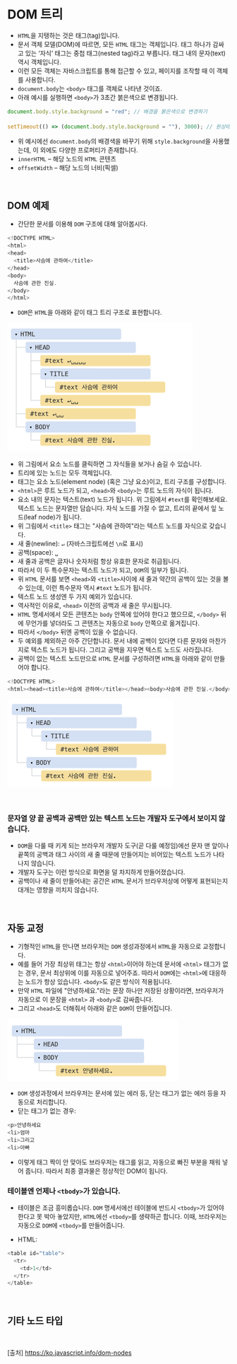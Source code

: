 # DOM 트리

- `HTML`을 지탱하는 것은 태그(tag)입니다.
- 문서 객체 모델(DOM)에 따르면, 모든 `HTML` 태그는 객체입니다. 태그 하나가 감싸고 있는 ‘자식’ 태그는 중첩 태그(nested tag)라고 부릅니다. 태그 내의 문자(text) 역시 객체입니다.
- 이런 모든 객체는 자바스크립트를 통해 접근할 수 있고, 페이지를 조작할 때 이 객체를 사용합니다.
- `document.body`는 `<body>` 태그를 객체로 나타낸 것이죠.
- 아래 예시를 실행하면 `<body>`가 3초간 붉은색으로 변경됩니다.

```js
document.body.style.background = "red"; // 배경을 붉은색으로 변경하기

setTimeout(() => (document.body.style.background = ""), 3000); // 원상태로 복구하기
```

- 위 예시에선 `document.body`의 배경색을 바꾸기 위해 `style.background`을 사용했는데, 이 외에도 다양한 프로퍼티가 존재합니다.
- `innerHTML` – 해당 노드의 `HTML` 콘텐츠
- `offsetWidth` – 해당 노드의 너비(픽셀)

<br>

## DOM 예제

- 간단한 문서를 이용해 `DOM` 구조에 대해 알아봅시다.

```js
<!DOCTYPE HTML>
<html>
<head>
  <title>사슴에 관하여</title>
</head>
<body>
  사슴에 관한 진실.
</body>
</html>
```

- `DOM`은 `HTML`을 아래와 같이 태그 트리 구조로 표현합니다.

![DOM 구조](./Image/img1.png)

- 위 그림에서 요소 노드를 클릭하면 그 자식들을 보거나 숨길 수 있습니다.
- 트리에 있는 노드는 모두 객체입니다.
- 태그는 요소 노드(element node) (혹은 그냥 요소)이고, 트리 구조를 구성합니다.
- `<html>`은 루트 노드가 되고, `<head>`와 `<body>`는 루트 노드의 자식이 됩니다.
- 요소 내의 문자는 텍스트(text) 노드가 됩니다. 위 그림에서 `#text`를 확인해보세요. 텍스트 노드는 문자열만 담습니다. 자식 노드를 가질 수 없고, 트리의 끝에서 잎 노드(leaf node)가 됩니다.
- 위 그림에서 `<title>` 태그는 "사슴에 관하여"라는 텍스트 노드를 자식으로 갖습니다.
- 새 줄(newline): `↵` (자바스크립트에선 `\n`로 표시)
- 공백(space): `␣`
- 새 줄과 공백은 글자나 숫자처럼 항상 유효한 문자로 취급됩니다.
- 따라서 이 두 특수문자는 텍스트 노드가 되고, `DOM`의 일부가 됩니다.
- 위 `HTML` 문서를 보면 `<head>`와 `<title>`사이에 새 줄과 약간의 공백이 있는 것을 볼 수 있는데, 이런 특수문자 역시 `#text` 노드가 됩니다.
- 텍스트 노드 생성엔 두 가지 예외가 있습니다.
- 역사적인 이유로, `<head>` 이전의 공백과 새 줄은 무시됩니다.
- `HTML` 명세서에서 모든 콘텐츠는 `body` 안쪽에 있어야 한다고 했으므로, `</body>` 뒤에 무언가를 넣더라도 그 콘텐츠는 자동으로 `body` 안쪽으로 옮겨집니다.
- 따라서 `</body>` 뒤엔 공백이 있을 수 없습니다.
- 두 예외를 제외하곤 아주 간단합니다. 문서 내에 공백이 있다면 다른 문자와 마찬가지로 텍스트 노드가 됩니다. 그리고 공백을 지우면 텍스트 노드도 사라집니다.
- 공백이 없는 텍스트 노드만으로 `HTML` 문서를 구성하려면 `HTML`을 아래와 같이 만들어야 합니다.

```js
<!DOCTYPE HTML>
<html><head><title>사슴에 관하여</title></head><body>사슴에 관한 진실.</body></html>
```

![DOM 구조](./Image/img2.png)

<br>

### 문자열 양 끝 공백과 공백만 있는 텍스트 노드는 개발자 도구에서 보이지 않습니다.

- `DOM`을 다룰 때 키게 되는 브라우저 개발자 도구(곧 다룰 예정임)에선 문자 맨 앞이나 끝쪽의 공백과 태그 사이의 새 줄 때문에 만들어지는 비어있는 텍스트 노드가 나타나지 않습니다.
- 개발자 도구는 이런 방식으로 화면을 덜 차지하게 만들어졌습니다.
- 공백이나 새 줄이 만들어내는 공간은 `HTML` 문서가 브라우저상에 어떻게 표현되는지 대개는 영향을 끼치지 않습니다.

<br>

## 자동 교정

- 기형적인 `HTML`을 만나면 브라우저는 `DOM` 생성과정에서 `HTML`을 자동으로 교정합니다.
- 예를 들어 가장 최상위 태그는 항상 `<html>`이어야 하는데 문서에 `<html>` 태그가 없는 경우, 문서 최상위에 이를 자동으로 넣어주죠. 따라서 `DOM`에는 `<html>`에 대응하는 노드가 항상 있습니다. `<body>`도 같은 방식이 적용됩니다.
- 만약 `HTML` 파일에 "안녕하세요."라는 문장 하나만 저장된 상황이라면, 브라우저가 자동으로 이 문장을 `<html>` 과 `<body>`로 감싸줍니다.
- 그리고 `<head>`도 더해줘서 아래와 같은 `DOM`이 만들어집니다.

![DOM 구조](./Image/img3.png)

- `DOM` 생성과정에서 브라우저는 문서에 있는 에러 등, 닫는 태그가 없는 에러 등을 자동으로 처리합니다.
- 닫는 태그가 없는 경우:

```js
<p>안녕하세요
<li>엄마
<li>그리고
<li>아빠
```

- 이렇게 태그 짝이 안 맞아도 브라우저는 태그를 읽고, 자동으로 빠진 부분을 채워 넣어 줍니다. 따라서 최종 결과물은 정상적인 DOM이 됩니다.

### 테이블엔 언제나 `<tbody>`가 있습니다.

- 테이블은 조금 흥미롭습니다. `DOM` 명세서에선 테이블에 반드시 `<tbody>`가 있어야 한다고 못 박아 놓았지만, `HTML`에선 `<tbody>`를 생략하곤 합니다. 이때, 브라우저는 자동으로 `DOM`에 `<tbody>`를 만들어줍니다.

- HTML:

```js
<table id="table">
  <tr>
    <td>1</td>
  </tr>
</table>
```

<br>

## 기타 노드 타입

<br>

[출처]
https://ko.javascript.info/dom-nodes
